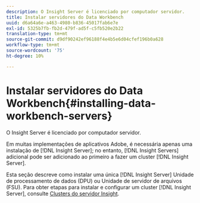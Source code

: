 ```yaml
---
description: O Insight Server é licenciado por computador servidor.
title: Instalar servidores do Data Workbench
uuid: d6a64a6e-a463-4980-b836-45017fab6e7e
exl-id: 5325b7fb-fb2d-479f-ad5f-c5fb520e2b22
translation-type: tm+mt
source-git-commit: d9df90242ef96188f4e4b5e6d04cfef196b0a628
workflow-type: tm+mt
source-wordcount: '75'
ht-degree: 10%

---
```


# Instalar servidores do Data Workbench{#installing-data-workbench-servers}

O Insight Server é licenciado por computador servidor.

Em muitas implementações de aplicativos Adobe, é necessária apenas uma instalação de [!DNL Insight Server]; no entanto, [!DNL Insight Servers] adicional pode ser adicionado ao primeiro a fazer um cluster [!DNL Insight Server].

Esta seção descreve como instalar uma única [!DNL Insight Server] Unidade de processamento de dados (DPU) ou Unidade de servidor de arquivos (FSU). Para obter etapas para instalar e configurar um cluster [!DNL Insight Server], consulte [Clusters do servidor Insight](../../../home/c-inst-svr/c-install-ins-svr/c-ins-svr-clstrs/c-abt-ins-svr-clsters.md).
